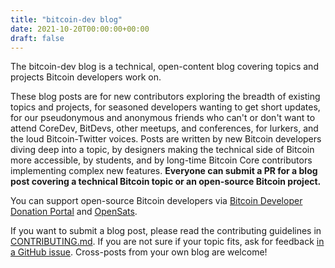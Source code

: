 ```yaml
---
title: "bitcoin-dev blog"
date: 2021-10-20T00:00:00+00:00
draft: false
---
```


The bitcoin-dev blog is a technical, open-content blog covering topics and projects Bitcoin developers work on.

These blog posts are for new contributors exploring the breadth of existing topics and projects,
for seasoned developers wanting to get short updates,
for our pseudonymous and anonymous friends who can't or don't want to attend CoreDev, BitDevs, other meetups, and conferences,
for lurkers, and the loud Bitcoin-Twitter voices.
Posts are written by new Bitcoin developers diving deep into a topic,
by designers making the technical side of Bitcoin more accessible, by students,
and by long-time Bitcoin Core contributors implementing complex new features.
**Everyone can submit a PR for a blog post covering a technical Bitcoin topic or an open-source Bitcoin project.**


You can support open-source Bitcoin developers via [Bitcoin Developer Donation Portal] and [OpenSats].

[Bitcoin Developer Donation Portal]: https://bitcoindevlist.com/
[OpenSats]: https://opensats.org/


If you want to submit a blog post, please read the contributing guidelines in [CONTRIBUTING.md][contributing].
If you are not sure if your topic fits, ask for feedback [in a GitHub issue][topic-feedback].
Cross-posts from your own blog are welcome!

[contributing]: https://github.com/dev-bitcoin/blog/blob/main/CONTRIBUTING.md
[topic-feedback]: https://github.com/dev-bitcoin/blog/issues/new?template=blog-post-topic-review.md&title=%5BTopic+Review%5D
